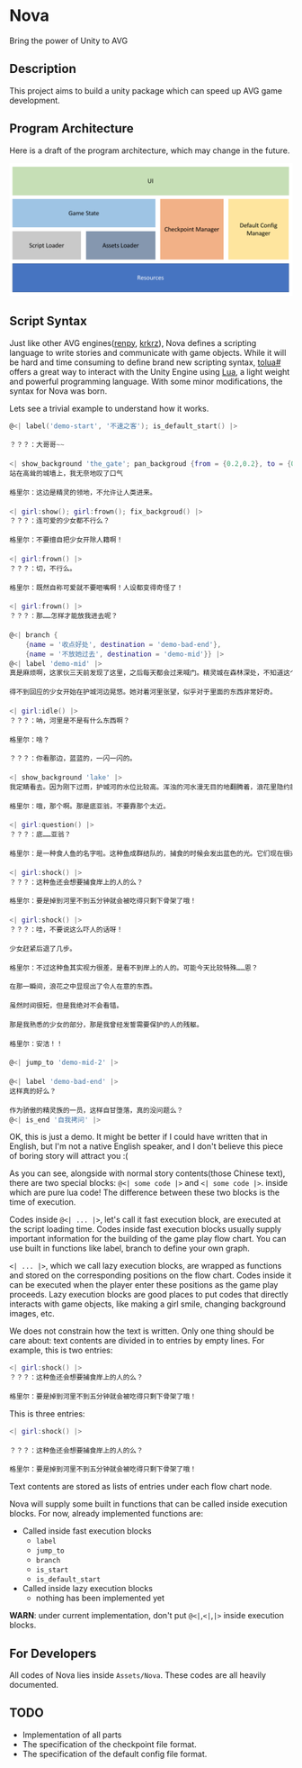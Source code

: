 # Nova

Bring the power of Unity to AVG

## Description

This project aims to build a unity package which can speed up AVG game development.

## Program Architecture

Here is a draft of the program architecture, which may change in the future.

![](./imgs/prog-arch.png)

## Script Syntax

Just like other AVG engines([renpy](https://www.renpy.org/), [krkrz](https://github.com/krkrz/krkrz)), Nova defines a scripting language to write stories and communicate with game objects. While it will be hard and time consuming to define brand new scripting syntax, [tolua#](https://github.com/topameng/tolua) offers a great way to interact with the Unity Engine using [Lua](https://www.lua.org/), a light weight and powerful programming language. With some minor modifications, the syntax for Nova was born.

Lets see a trivial example to understand how it works.

```lua
@<| label('demo-start', '不速之客'); is_default_start() |>

？？？：大哥哥~~

<| show_background 'the_gate'; pan_backgroud {from = {0.2,0.2}, to = {0.8, 0.8}} |>
站在高耸的城墙上，我无奈地叹了口气

格里尔：这边是精灵的领地，不允许让人类进来。

<| girl:show(); girl:frown(); fix_backgroud() |>
？？？：连可爱的少女都不行么？

格里尔：不要擅自把少女开除人籍啊！

<| girl:frown() |>
？？？：切，不行么。

格里尔：既然自称可爱就不要咂嘴啊！人设都变得奇怪了！

<| girl:frown() |>
？？？：那……怎样才能放我进去呢？

@<| branch {
    {name = '收点好处', destination = 'demo-bad-end'},
    {name = '不放她过去', destination = 'demo-mid'}} |>
@<| label 'demo-mid' |>
真是麻烦啊，这家伙三天前发现了这里，之后每天都会过来喊门。精灵城在森林深处，不知道这个年轻的女孩是如何找到这里的。

得不到回应的少女开始在护城河边晃悠。她对着河里张望，似乎对于里面的东西非常好奇。

<| girl:idle() |>
？？？：呐，河里是不是有什么东西啊？

格里尔：啥？

？？？：你看那边，蓝蓝的，一闪一闪的。

<| show_background 'lake' |>
我定睛看去。因为刚下过雨，护城河的水位比较高。浑浊的河水漫无目的地翻腾着，浪花里隐约能看到蓝色的微光。

格里尔：哦，那个啊。那是底亚翁，不要靠那个太近。

<| girl:question() |>
？？？：底……亚翁？

格里尔：是一种食人鱼的名字啦。这种鱼成群结队的，捕食的时候会发出蓝色的光。它们现在很兴奋的样子，说不定是盯上你了哦。

<| girl:shock() |>
？？？：这种鱼还会想要捕食岸上的人的么？

格里尔：要是掉到河里不到五分钟就会被吃得只剩下骨架了哦！

<| girl:shock() |>
？？？：哇，不要说这么吓人的话呀！

少女赶紧后退了几步。

格里尔：不过这种鱼其实视力很差，是看不到岸上的人的。可能今天比较特殊……恩？

在那一瞬间，浪花之中显现出了令人在意的东西。

虽然时间很短，但是我绝对不会看错。

那是我熟悉的少女的部分，那是我曾经发誓需要保护的人的残躯。

格里尔：安洁！！

@<| jump_to 'demo-mid-2' |>

@<| label 'demo-bad-end' |>
这样真的好么？

作为骄傲的精灵族的一员，这样自甘堕落，真的没问题么？
@<| is_end '自我拷问' |>
```
OK, this is just a demo. It might be better if I could have written that in English, but I'm not a native English speaker, and I don't believe this piece of boring story will attract you :(

As you can see, alongside with normal story contents(those Chinese text), there are two special blocks: `@<| some code |>` and `<| some code |>`. inside which are pure lua code! The difference between these two blocks is the time of execution.

Codes inside `@<| ... |>`, let's call it fast execution block, are executed at the script loading time. Codes inside fast execution blocks usually supply important information for the building of the game play flow chart. You can use built in functions like label, branch to define your own graph.

`<| ... |>`, which we call lazy execution blocks, are wrapped as functions and stored on the corresponding positions on the flow chart. Codes inside it can be executed when the player enter these positions as the game play proceeds. Lazy execution blocks are good places to put codes that directly interacts with game objects, like making a girl smile, changing background images, etc.

We does not constrain how the text is written. Only one thing should be care about: text contents are divided in to entries by empty lines. For example, this is two entries:

```lua
<| girl:shock() |>
？？？：这种鱼还会想要捕食岸上的人的么？

格里尔：要是掉到河里不到五分钟就会被吃得只剩下骨架了哦！
```

This is three entries:

```lua
<| girl:shock() |>

？？？：这种鱼还会想要捕食岸上的人的么？

格里尔：要是掉到河里不到五分钟就会被吃得只剩下骨架了哦！
```

Text contents are stored as lists of entries under each flow chart node.

Nova will supply some built in functions that can be called inside execution blocks. For now, already implemented functions are:

+ Called inside fast execution blocks
    + `label`
    + `jump_to`
    + `branch`
    + `is_start`
    + `is_default_start`
+ Called inside lazy execution blocks
    + nothing has been implemented yet

**WARN**: under current implementation, don't put `@<|`,`<|`,`|>` inside execution blocks.

## For Developers

All codes of Nova lies inside `Assets/Nova`. These codes are all heavily documented.

## TODO

+ Implementation of all parts
+ The specification of the checkpoint file format.
+ The specification of the default config file format.
